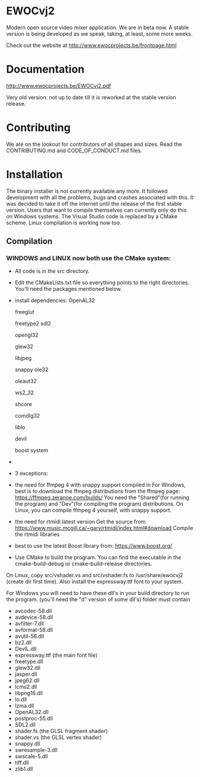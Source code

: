 # EWOCvj2
Modern open source video mixer application.  We are in beta now.
A stable version is being developed as we speak, taking, at least, some more weeks.

Check out the website at http://www.ewocprojects.be/frontpage.html

# Documentation
http://www.ewocprojects.be/EWOCvj2.pdf

Very old version: not up to date till it is reworked at the stable version release.

# Contributing
We are on the lookout for contributors of all shapes and sizes.
Read the CONTRIBUTING.md and CODE_OF_CONDUCT.md files.

# Installation

The binary installer is not currently available any more.  It followed development with all the problems, bugs and crashes associated with this.  It was decided to take it off the internet until the release of the first stable version.
Users that want to compile themselves can currently only do this on Windows systems.  The Visual Studio code is replaced by a CMake scheme.  Linux compilation is working now too.

## Compilation

### WINDOWS and LINUX now both use the CMake system:
* All code is in the src directory.
* Edit the CMakeLists.txt file so everything points to the right directories.  You'll need the packages mentioned below.
* install dependencies:
  OpenAL32
  
  freeglut

  freetype2
  sdl2

  opengl32

  glew32

  libjpeg

  snappy
  ole32

  oleaut32

  ws2_32

  shcore

  comdlg32

  liblo

  devil

  boost system
*
* 3 exceptions:
* the need for ffmpeg 4 with snappy support compiled in
  For Windows, best is to download the ffmpeg distributions from the ffmpeg page:
  https://ffmpeg.zeranoe.com/builds/
  You need the "Shared"(for running the program) and "Dev"(for compiling the program) distributions.
  On Linux, you can compile ffmpeg 4 yourself, with snappy support.
* the need for rtmidi latest version
Get the source from https://www.music.mcgill.ca/~gary/rtmidi/index.html#download
Compile the rtmidi libraries
* best to use the latest Boost library from:
https://www.boost.org/

* Use CMake to build the program.  You can find the executable in the cmake-build-debug or cmake-build-release directories.

On Linux, copy src/vshader.vs and src/vshader.fs to /usr/share/ewocvj2 (create dir first time).  Also install the expressway.ttf font to your system.

For Windows you will need to have these dll's in your build directory to run the program. (you'll need the "d" version of some dll's) folder must contain
* avcodec-58.dll
* avdevice-58.dll
* avfilter-7.dll
* avformat-58.dll
* avutil-56.dll
* bz2.dll
* DevIL.dll
* expressway.ttf (the main font file)
* freetype.dll
* glew32.dll
* jasper.dll
* jpeg62.dll
* lcms2.dll
* libpng16.dll
* lo.dll
* lzma.dll
* OpenAL32.dll
* postproc-55.dll
* SDL2.dll
* shader.fs (the GLSL fragment shader)
* shader.vs (the GLSL vertex shader)
* snappy.dll
* swresample-3.dll
* swscale-5.dll
* tiff.dll
* zlib1.dll
